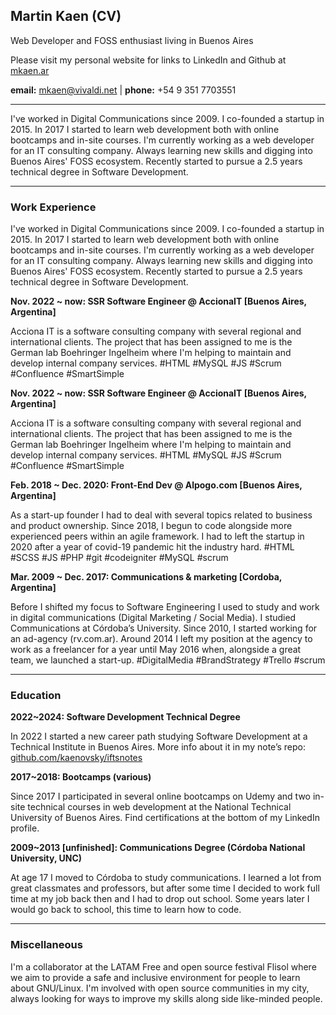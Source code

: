 ## Martin Kaen (CV)

Web Developer and FOSS enthusiast living in Buenos Aires

Please visit my personal website for links to LinkedIn and Github at [mkaen.ar](https://mkaen.ar)

**email:** mkaen@vivaldi.net | **phone:** +54 9 351 7703551

---

I've worked in Digital Communications since 2009. I co-founded a startup in 2015. In 2017 I started to learn web development both with online bootcamps and in-site courses. I'm currently working as a web developer for an IT consulting company. Always learning new skills and digging into Buenos Aires' FOSS ecosystem. Recently started to pursue a 2.5 years technical degree in Software Development.

---

### Work Experience

I've worked in Digital Communications since 2009. I co-founded a startup in 2015. In 2017 I started to learn web development both with online bootcamps and in-site courses. I'm currently working as a web developer for an IT consulting company. Always learning new skills and digging into Buenos Aires' FOSS ecosystem. Recently started to pursue a 2.5 years technical degree in Software Development.

**Nov. 2022 ~ now: SSR Software Engineer @ AccionaIT [Buenos Aires, Argentina]**

Acciona IT is a software consulting company with several regional and international clients. The project that has been assigned to me is the German lab Boehringer Ingelheim where I'm helping to maintain and develop internal company services. #HTML #MySQL #JS #Scrum #Confluence #SmartSimple

**Nov. 2022 ~ now: SSR Software Engineer @ AccionaIT [Buenos Aires, Argentina]**

Acciona IT is a software consulting company with several regional and international clients. The project that has been assigned to me is the German lab Boehringer Ingelheim where I'm helping to maintain and develop internal company services. #HTML #MySQL #JS #Scrum #Confluence #SmartSimple

**Feb. 2018 ~ Dec. 2020: Front-End Dev @ Alpogo.com [Buenos Aires, Argentina]**

As a start-up founder I had to deal with several topics related to business and product ownership. Since 2018, I begun to code alongside more experienced peers within an agile framework. I had to left the startup in 2020 after a year of covid-19 pandemic hit the industry hard. #HTML #SCSS #JS #PHP #git #codeigniter #MySQL #scrum

**Mar. 2009 ~ Dec. 2017: Communications & marketing [Cordoba, Argentina]**

Before I shifted my focus to Software Engineering I used to study and work in digital communications (Digital Marketing / Social Media). I studied Communications at Córdoba’s University. Since 2010, I started working for an ad-agency (rv.com.ar). Around 2014 I left my position at the agency to work as a freelancer for a year until May 2016 when, alongside a great team, we launched a start-up. #DigitalMedia #BrandStrategy #Trello #scrum

---

### Education

**2022~2024: Software Development Technical Degree**

In 2022 I started a new career path studying Software Development at a Technical Institute in Buenos Aires. More info about it in my note’s repo: [github.com/kaenovsky/iftsnotes](https://github.com/kaenovsky/iftsnotes)

**2017~2018: Bootcamps (various)**

Since 2017 I participated in several online bootcamps on Udemy and two in-site technical courses in web development at the National Technical University of Buenos Aires. Find certifications at the bottom of my LinkedIn profile.

**2009~2013 [unfinished]: Communications Degree (Córdoba National University, UNC)**

At age 17 I moved to Córdoba to study communications. I learned a lot from great classmates and professors, but after some time I decided to work full time at my job back then and I had to drop out school. Some years later I would go back to school, this time to learn how to code.

---

### Miscellaneous

I'm a collaborator at the LATAM Free and open source festival Flisol where we aim to provide a safe and inclusive environment for people to learn about GNU/Linux. I'm involved with open source communities in my city, always looking for ways to improve my skills along side like-minded people.